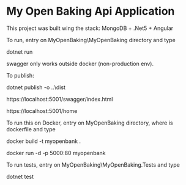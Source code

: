 # My Open Baking Api Application

This project was built wing the stack: MongoDB + .Net5 + Angular

To run, entry on MyOpenBaking\MyOpenBaking directory and type

dotnet run

swagger only works outside docker (non-production env).

To publish:

dotnet publish -o ..\dist

https://localhost:5001/swagger/index.html

https://localhost:5001/home

To run this on Docker, entry on MyOpenBaking directory, where is dockerfile and type

docker build -t myopenbank .

docker run -d -p 5000:80 myopenbank

To run tests, entry on MyOpenBaking\MyOpenBaking.Tests and type

dotnet test
